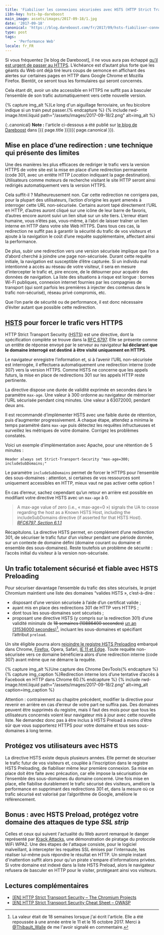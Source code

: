 ```yaml
---
title: 'Fiabiliser les connexions sécurisées avec HSTS (HTTP Strict Transport Security)'
i18n-key: hsts-bp-dareboost
main_image: assets/images/2017-09-18/1.jpg
date: '2017-09-18'
canonical: 'https://blog.dareboost.com/fr/2017/09/hsts-fiabiliser-connexions-securisees/'
type: post
tags:
    - 'Performance Web'
locale: fr_FR
---
```


Si vous fréquentez [le blog de Dareboost], il ne vous aura pas échappé [qu’il est urgent de passer au HTTPS](https://blog.dareboost.com/fr/2016/03/https-necessaire-pas-uniquement-pour-le-seo/ "Passer au HTTPs est nécessaire, et pas uniquement pour le SEO &mid; Blog Dareboost"). L’échéance est d’autant plus forte que les géants du Web ont déjà tiré leurs coups de semonce en affichant des alertes sur certaines pages en HTTP dans Google Chrome et Mozilla Firefox. Bientôt, ce seront tous les formulaires qui seront concernés.

Cela étant dit, avoir un site accessible en HTTPS ne suffit pas à basculer l’ensemble de son trafic automatiquement vers cette nouvelle version.

{% capture img_alt %}Le long d'un aiguillage ferroviaire, un feu bicolore indique si un train peut passer.{% endcapture %}
{% include rwd-image.html.liquid
path="/assets/images/2017-09-18/2.png"
alt=img_alt
%}

<!-- more -->

{:.canonical}
**Note&nbsp;:** l'article ci-dessous a été publié sur [le blog de Dareboost](https://blog.dareboost.com/fr/) dans [{{ page.title }}]({{ page.canonical }}).

## Mise en place d’une redirection : une technique qui présente des limites

Une des manières les plus efficaces de rediriger le trafic vers la version HTTPS de votre site est la mise en place d’une redirection permanente (code 301, avec un entête HTTP _Location_ indiquant la page destination). Utilisateurs comme moteurs de recherche visitant le site HTTP seront ainsi redirigés automatiquement vers la version HTTPS.

Cela suffit-il ? Malheureusement non. Car cette redirection ne corrigera pas, pour la plupart des utilisateurs, l’action d’origine les ayant amenés à interroger cette URL non-sécurisée. Certains auront tapé directement l’URL en HTTP, d’autres auront cliqué sur une icône de leur barre de favoris, d’autres encore auront suivi un lien situé sur un site tiers. L’erreur étant humaine, vous n’êtes pas, vous-même, à l’abri de laisser traîner un lien interne en HTTP dans votre site Web HTTPS. Dans tous ces cas, la redirection ne suffit pas à garantir la sécurité du trafic de vos visiteurs et ajoute à la navigation le coût d’une requête supplémentaire, affectant ainsi la performance.

De plus, subir une redirection vers une version sécurisée implique que l’on a d’abord cherché à joindre une page non-sécurisée. Durant cette requête initiale, la navigation est susceptible d’être capturée. Si un individu mal intentionné a accès au réseau de votre visiteur, il sera en mesure d’intercepter le trafic et, pire encore, de le détourner pour acquérir des données de navigation. La liste des situations à risque est longue : bornes Wi-Fi publiques, connexion internet fournies par les compagnies de transport (qui sont parfois les premières à injecter des contenus dans le trafic non-sécurisé), réseau privé compromis, etc.

Que l’on parle de sécurité ou de performance, il est donc nécessaire d’éviter autant que possible cette redirection.

## <abbr lang="en" title="HTTP Strict Transport Security">HSTS</abbr> pour forcer le trafic vers HTTPS

HTTP Strict Transport Security (<abbr lang="en" title="HTTP Strict Transport Security">HSTS</abbr>) est une directive, dont la spécification complète se trouve dans la [RFC 6797](https://tools.ietf.org/html/rfc6797). Elle se présente comme un entête de réponse envoyé par le serveur au navigateur **lui déclarant que le domaine interrogé est destiné à être visité uniquement en HTTPS**.

Le navigateur enregistre l’information et, si à l’avenir l’URL non-sécurisée est interrogée, il effectuera automatiquement une redirection interne (code 307) vers la version HTTPS. Comme HSTS ne concerne que les appels futurs, la mise en place de redirections 301 sur les appels HTTP reste pertinente.

La directive dispose une durée de validité exprimée en secondes dans le paramètre `max-age`. Une valeur à 300 ordonne au navigateur de mémoriser l’URL sécurisée pendant cinq minutes. Une valeur à 63072000, pendant deux ans.

Il est recommandé d’implémenter HSTS avec une faible durée de rétention, puis d’augmenter progressivement. À chaque étape, attendez a minima le temps paramétré dans `max-age` puis détectez les requêtes infructueuses et surveillez les métriques de votre domaine. Corrigez les problèmes constatés.

Voici un exemple d’implémentation avec Apache, pour une rétention de 5 minutes :

    Header always set Strict-Transport-Security "max-age=300; includeSubDomains;"

Le paramètre `includeSubDomains` permet de forcer le HTTPS pour l’ensemble des sous-domaines : attention, si certaines de vos ressources sont uniquement accessibles en HTTP, mieux vaut ne pas activer cette option !

En cas d’erreur, sachez cependant qu’un retour en arrière est possible en modifiant votre directive HSTS avec un `max-age` à 0.

> A max-age value of zero (i.e., « max-age=0 ») signals the UA to cease regarding the host as a Known HSTS Host, including the includeSubDomains directive (if asserted for that HSTS Host).  
> <cite>[RFC6797, Section 6.1.1](https://tools.ietf.org/html/rfc6797#section-6.1.1)</cite>

Récapitulons. La directive HSTS permet, en complément d’une redirection 301, de sécuriser le trafic futur d’un visiteur pendant une période donnée, sur un contexte de domaine défini (domaine courant ou domaine et ensemble des sous-domaines). Reste toutefois un problème de sécurité : l’accès initial du visiteur à la version non-sécurisée.

## Un trafic totalement sécurisé et fiable avec HSTS Preloading

Pour sécuriser davantage l’ensemble du trafic des sites sécurisés, le projet Chromium maintient une liste des domaines “valides HSTS », c’est-à-dire :

* disposant d’une version sécurisée à l’aide d’un certificat valide ;
* ayant mis en place des redirections 301 de HTTP vers HTTPS ;
* dont tous les sous-domaines sont sécurisés ;
* proposant une directive HSTS (y compris sur la redirection 301) d’une validité minimale de <del datetime="2017-10-16T07:25:54.566Z" cite="https://hstspreload.org/">18 semaines (10886400 secondes)</del> <ins datetime="2017-10-16T07:25:54.566Z" cite="https://hstspreload.org/">un an (31536000 secondes)</ins>[^twalle], incluant les sous-domaines et spécifiant l’attribut `preload`.

[^twalle]: La valeur était de 18 semaines lorsque j'ai écrit l'article. Elle a été repoussée à une année entre le 11 et le 16 octobre 2017. Merci à [@Thibault_Walle](https://twitter.com/Thibault_Walle) de me l'avoir signalé en commentaire.

Un site éligible pourra alors [rejoindre le registre HSTS Preloading](https://hstspreload.org/ "HSTS Preload List Submission") embarqué dans Chrome, [Firefox](https://blog.mozilla.org/security/2012/11/01/preloading-hsts/ "Preloading HSTS &mid; Mozilla Security Blog"), Opera, Safari, [IE 11 et Edge](https://blogs.windows.com/msedgedev/2015/06/09/http-strict-transport-security-comes-to-internet-explorer-11-on-windows-8-1-and-windows-7/ "HTTP Strict Transport Security comes to Internet Explorer 11 on Windows 8.1 and Windows 7 - Microsoft Edge Dev BlogMicrosoft Edge Dev Blog"). Toute requête non-sécurisée vers ce domaine bénéficiera alors d’une redirection interne (code 307) avant même que ne démarre la requête.

{% capture img_alt %}Une capture des Chrome DevTools{% endcapture %}
{% capture img_caption %}Redirection interne lors d’une tentative d’accès à Facebook en HTTP dans Chrome 60.{% endcapture %}
{% include rwd-image.html.liquid
path="/assets/images/2017-09-18/2.png"
alt=img_alt
caption=img_caption
%}

Attention : contrairement au chapitre précédent, modifier la directive pour revenir en arrière en cas d’erreur de votre part ne suffira pas. Des domaines peuvent être supprimés du registre, mais il faut des mois pour que tous les utilisateurs concernés voient leur navigateur mis à jour avec cette nouvelle liste. Ne demandez donc pas à être inclus à HSTS Preload à moins d’être sûr que vous supporterez HTTPS pour votre domaine et tous ses sous-domaines à long terme.

## Protégez vos utilisateurs avec HSTS

La directive HSTS existe depuis plusieurs années. Elle permet de sécuriser le trafic futur de vos visiteurs et, couplée à l’inscription dans le registre HSTS Preloading, de fiabiliser même leur première connexion. Sa mise en place doit être faite avec précaution, car elle impose la sécurisation de l’ensemble des sous-domaines du domaine concerné. Une fois mise en place, elle fiabilise durablement le trafic sécurisé des visiteurs, améliore la performance en supprimant des redirections 301 et, dans la mesure où ce trafic sécurisé est valorisé par l’algorithme de Google, améliore le référencement.

## Bonus : avec HSTS Preload, protégez votre domaine des attaques de type <i lang="en">SSL strip</i>

Celles et ceux qui suivent l'actualité du Web auront remarqué le danger représenté par [Krack Attacks](https://www.krackattacks.com/), une démonstration de piratage du protocole WiFi WPA2. Une des étapes de l'attaque consiste, pour le logiciel malveillant, à intercepter les requêtes SSL émises par l'internaute, les réaliser lui-même puis répondre le résultat en HTTP. Un simple instant d'inattention suffit alors pour qu'un pirate s'empare d'informations privées. Si votre domaine est indexé dans la liste HSTS Preload, alors le navigateur refusera de basculer en HTTP pour le visiter, protégeant ainsi vos visiteurs.

## Lectures complémentaires

* [[EN] HTTP Strict Transport Security – The Chromium Projects](https://www.chromium.org/hsts)
* [[EN] HTTP Strict Transport Security Cheat Sheet – OWASP](https://www.owasp.org/index.php/HTTP_Strict_Transport_Security_Cheat_Sheet)
